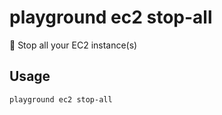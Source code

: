 # playground ec2 stop-all

🔴 Stop all your EC2 instance(s)

## Usage

```bash
playground ec2 stop-all
```


